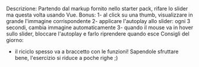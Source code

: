 Descrizione:
Partendo dal markup fornito nello starter pack, rifare lo slider ma questa volta usando Vue.
Bonus:
1- al click su una thumb, visualizzare in grande l'immagine corrispondente
2- applicare l'autoplay allo slider: ogni 3 secondi, cambia immagine automaticamente
3- quando il mouse va in hover sullo slider, bloccare l'autoplay e farlo riprendere quando esce
Consigli del giorno:
- il riciclo spesso va a braccetto con le funzioni! Sapendole sfruttare bene, l'esercizio si riduce a poche righe ;)